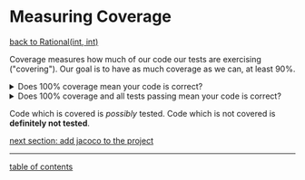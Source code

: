 # Measuring Coverage
[back to Rational(int, int)](test_rational_int_int.md)

Coverage measures how much of our code our tests are exercising ("covering").  Our goal is to have as much coverage as we can, at least 90%.

<details>
   <summary>Does 100% coverage mean your code is correct?</summary>

No. 100% coverage does <strong>not</strong> mean your code is correct. This is because you can have 100% coverage and still be failing or missing tests.
</details>

<details>
   <summary>Does 100% coverage and all tests passing mean your code is correct?</summary>

No. Even 100% coverage with all tests passing does not mean the code is correct.  This is because your tests could still be missing some critical value that reveals incorrect behavior.  Your tests could also be broken and passing on incorrect behavior.
</details>

Code which is covered is *possibly* tested.  Code which is not covered is **definitely not tested**.

[next section: add jacoco to the project](add_jacoco.md)

<hr>

[table of contents](toc.md)
